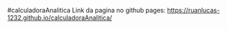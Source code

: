 #calculadoraAnalitica
Link da pagina no github pages: https://ruanlucas-1232.github.io/calculadoraAnalitica/
